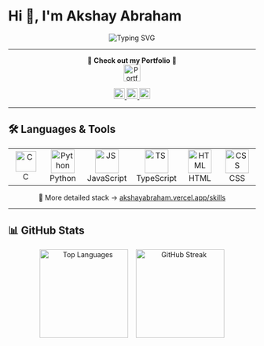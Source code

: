 # Hi 👋, I'm Akshay Abraham

<p align="center">
  <img src="https://readme-typing-svg.demolab.com?font=JetBrains+Mono&weight=700&size=28&pause=1000&center=true&vCenter=true&width=700&lines=PCMB+Student;Physics+Enthusiast;CS+Enthusiast" alt="Typing SVG" />
</p>

---

<p align="center">
  🚀 <b>Check out my Portfolio</b> 🚀
  <br>
  <a href="https://akshayabraham.vercel.app?utm_source=github&utm_medium=readme&utm_campaign=profile">
    <img src="https://img.shields.io/badge/🌐%20akshayabraham.vercel.app-181717?style=for-the-badge&logo=vercel&logoColor=white" height="34" alt="Portfolio"/>
  </a>
</p>
<p align="center">
  <a href="https://linkedin.com/in/akshayabraham37">
    <img src="https://img.shields.io/badge/LinkedIn-0A66C2?style=for-the-badge&logo=linkedin&logoColor=white" height="22" />
  </a>
  <a href="mailto:akshaykroobenabraham@gmail.com">
    <img src="https://img.shields.io/badge/Gmail-D14836?style=for-the-badge&logo=gmail&logoColor=white" height="22" />
  </a>
  <a href="https://instagram.com/akshay.abraham">
    <img src="https://img.shields.io/badge/Instagram-E4405F?style=for-the-badge&logo=instagram&logoColor=white" height ="22" />
  </a>
</p>

---

## 🛠️ Languages & Tools

<table align="center">
<tr>
<td align="center" width="96">
<img src="https://cdn.jsdelivr.net/gh/devicons/devicon/icons/c/c-original.svg" width="42" height="42" alt="C" /><br>C
</td>
<td align="center" width="96">
<img src="https://cdn.jsdelivr.net/gh/devicons/devicon/icons/python/python-original.svg" width="48" height="48" alt="Python" /><br>Python
</td>
<td align="center" width="96">
<img src="https://cdn.jsdelivr.net/gh/devicons/devicon/icons/javascript/javascript-original.svg" width="48" height="48" alt="JS" /><br>JavaScript
</td>
<td align="center" width="96">
<img src="https://cdn.jsdelivr.net/gh/devicons/devicon/icons/typescript/typescript-original.svg" width="48" height="48" alt="TS" /><br>TypeScript
</td>
<td align="center" width="96">
<img src="https://cdn.jsdelivr.net/gh/devicons/devicon/icons/html5/html5-original.svg" width="48" height="48" alt="HTML" /><br>HTML
</td>
<td align="center" width="96">
<img src="https://cdn.jsdelivr.net/gh/devicons/devicon/icons/css3/css3-original.svg" width="48" height="48" alt="CSS" /><br>CSS
</td>
</tr>
</table>

<p align="center">
🔗 More detailed stack → <a href="https://akshayabraham.vercel.app/skills?utm_source=github&utm_medium=readme&utm_campaign=profile">akshayabraham.vercel.app/skills</a>
</p>

---
## 📊 GitHub Stats

<p align="center">
  <!-- Top Languages -->
  <img src="https://github-readme-stats-phi-plum.vercel.app/api/top-langs/?username=akshay-abraham&layout=compact&theme=tokyonight&hide_border=true&langs_count=10&count_private=true&include_all_commits=true" 
       alt="Top Languages" height="180px"/>
  &nbsp;&nbsp;
  <!-- Streak Stats -->
  <img src="https://github-readme-streak-stats.herokuapp.com/?user=akshay-abraham&theme=tokyonight&hide_border=true&count_private=true" 
       alt="GitHub Streak" height="180px"/>
</p>
